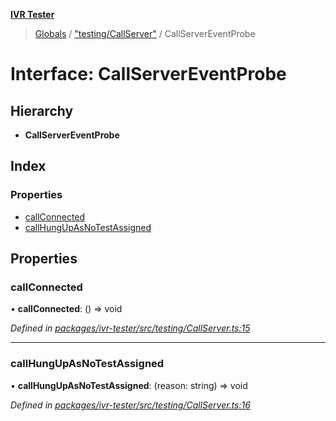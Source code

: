 **[IVR Tester](../README.md)**

> [Globals](../README.md) / ["testing/CallServer"](../modules/_testing_callserver_.md) / CallServerEventProbe

# Interface: CallServerEventProbe

## Hierarchy

* **CallServerEventProbe**

## Index

### Properties

* [callConnected](_testing_callserver_.callservereventprobe.md#callconnected)
* [callHungUpAsNoTestAssigned](_testing_callserver_.callservereventprobe.md#callhungupasnotestassigned)

## Properties

### callConnected

•  **callConnected**: () => void

*Defined in [packages/ivr-tester/src/testing/CallServer.ts:15](https://github.com/SketchingDev/ivr-tester/blob/5493745/packages/ivr-tester/src/testing/CallServer.ts#L15)*

___

### callHungUpAsNoTestAssigned

•  **callHungUpAsNoTestAssigned**: (reason: string) => void

*Defined in [packages/ivr-tester/src/testing/CallServer.ts:16](https://github.com/SketchingDev/ivr-tester/blob/5493745/packages/ivr-tester/src/testing/CallServer.ts#L16)*
